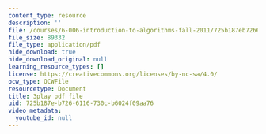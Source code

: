 ```yaml
---
content_type: resource
description: ''
file: /courses/6-006-introduction-to-algorithms-fall-2011/725b187eb7266116730cb6024f09aa76_5JxShDZ_ylo.pdf
file_size: 89332
file_type: application/pdf
hide_download: true
hide_download_original: null
learning_resource_types: []
license: https://creativecommons.org/licenses/by-nc-sa/4.0/
ocw_type: OCWFile
resourcetype: Document
title: 3play pdf file
uid: 725b187e-b726-6116-730c-b6024f09aa76
video_metadata:
  youtube_id: null
---
```

